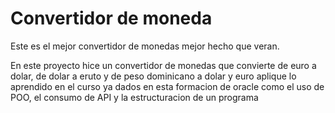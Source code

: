 # Convertidor de moneda
Este es el mejor convertidor de monedas mejor hecho que veran. 

En este proyecto hice un convertidor de monedas
que convierte de euro a dolar, de dolar a eruto y de peso dominicano a dolar y euro
aplique lo aprendido en el curso ya dados en esta formacion de oracle 
como el uso de POO, el consumo de API y la estructuracion de un programa 

